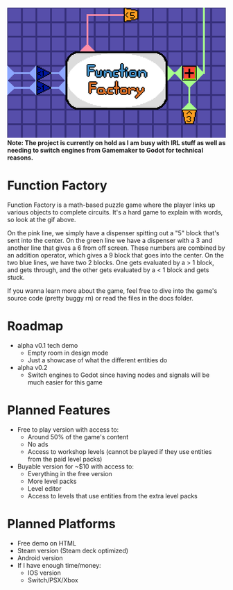 ![Alt Text](previews/titlescreen.gif)
**Note: The project is currently on hold as I am busy with IRL stuff as well as needing to switch engines from Gamemaker to Godot for technical reasons.**

# Function Factory
Function Factory is a math-based puzzle game where the player links up various objects to complete circuits. It's a hard game to explain with words, so look at the gif above.  
  
On the pink line, we simply have a dispenser spitting out a "5" block that's sent into the center. On the green line we have a dispenser with a 3 and another line that gives a 6 from off screen. These numbers are combined by an addition operator, which gives a 9 block that goes into the center. On the two blue lines, we have two 2 blocks. One gets evaluated by a > 1 block, and gets through, and the other gets evaluated by a < 1 block and gets stuck.

If you wanna learn more about the game, feel free to dive into the game's source code (pretty buggy rn) or read the files in the docs folder.

# Roadmap
 - alpha v0.1 tech demo
     - Empty room in design mode
     - Just a showcase of what the different entities do
 - alpha v0.2
     - Switch engines to Godot since having nodes and signals will be much easier for this game

# Planned Features
 - Free to play version with access to:
    - Around 50% of the game's content
    - No ads
    - Access to workshop levels (cannot be played if they use entities from the paid level packs)
 - Buyable version for ~$10 with access to:
    - Everything in the free version
    - More level packs
    - Level editor
    - Access to levels that use entities from the extra level packs

# Planned Platforms
 - Free demo on HTML
 - Steam version (Steam deck optimized)
 - Android version
 - If I have enough time/money:
    - IOS version
    - Switch/PSX/Xbox
